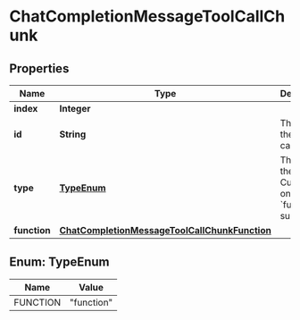 # ChatCompletionMessageToolCallChunk

## Properties
Name | Type | Description | Notes
------------ | ------------- | ------------- | -------------
**index** | **Integer** |  | 
**id** | **String** | The ID of the tool call. |  [optional]
**type** | [**TypeEnum**](#TypeEnum) | The type of the tool. Currently, only &#x60;function&#x60; is supported. |  [optional]
**function** | [**ChatCompletionMessageToolCallChunkFunction**](ChatCompletionMessageToolCallChunkFunction.md) |  |  [optional]

<a name="TypeEnum"></a>
## Enum: TypeEnum
Name | Value
---- | -----
FUNCTION | &quot;function&quot;
